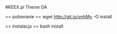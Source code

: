 #KEEX.pl Theme
DA


== pobieranie ==
wget http://git.io/vnhMy -O install

== instalacja ==
bash install

